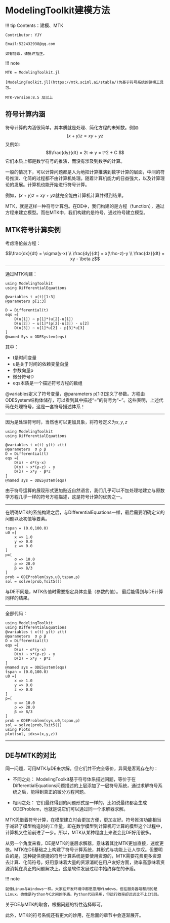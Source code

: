 # ModelingToolkit建模方法

!!! tip
    Contents：建模、MTK

    Contributor: YJY

    Email:522432938@qq.com

    如有错误，请批评指正。

!!! note

    MTK = ModelingToolkit.jl

    [ModelingToolkit.jl](https://mtk.sciml.ai/stable/)为基于符号系统的建模工具包。

    MTK-Version:8.5 及以上

## 符号计算内涵

符号计算的内涵很简单，其本质就是处理、简化方程的未知数。例如:
$$(x+y)z = xy + yz$$
又例如:
$$\frac{dy}{dt} = 2t => y = t^2 + C $$
它们本质上都是数学符号的推演，而没有涉及到数字的计算。

一般的情况下，可以计算问题都是人为地把计算推演到数字计算的层面，中间的符号推演、化简的过程都不由计算机处理。随着计算机能力的日益强大，以及计算理论的发展。计算机也能开始进行符号计算。

例如，$(x+y)z = xy + yz$就完全能由计算机计算并得到结果。

MTK，就是这样一种符号计算包。在DE中，我们构建的是方程（function），通过方程来建立模型。而在MTK中，我们构建的是符号，通过符号建立模型。

## MTK符号计算实例

考虑洛伦兹方程：

```math
\frac{dx}{dt}  = \sigma(y-x) \\ \frac{dy}{dt}  = x(\rho-z)-y \\ \frac{dz}{dt} = xy - \beta z
```

---

通过MTK构建：

```@example lorenz
using ModelingToolkit
using DifferentialEquations

@variables t u(t)[1:3]
@parameters p[1:3]

D = Differential(t)
eqs =[
    D(u[1]) ~ p[1]*(u[2]-u[1])
    D(u[2]) ~ u[1]*(p[2]-u[3]) - u[2]
    D(u[3]) ~ u[1]*u[2] - p[3]*u[3]
]
@named Sys = ODESystem(eqs)
```

其中：

* t是时间变量
* u是关于时间的依赖变量向量
* 参数向量p
* 微分符号D
* eqs本质是一个描述符号方程的数组

@variables定义了符号变量，@parameters p[1:3]定义了参数。方程由ODESystem结构体储存，可以看到其中描述“=”的符号为“~”。这些表明，上述代码在处理符号，这是一套符号描述体系！

---

因为是处理符号时，当然也可以更加具象，将符号定义为$x,y,z$

```@example lorenz2
using ModelingToolkit
using DifferentialEquations

@variables t x(t) y(t) z(t)
@parameters  σ ρ β
D = Differential(t)
eqs =[
    D(x) ~ σ*(y-x)
    D(y) ~ x*(ρ-z) - y
    D(z) ~ x*y - β*z
]
@named sys = ODESystem(eqs)
```


由于符号运算的展现形式更加贴近自然语言，我们几乎可以不加处理地建立与原数学方程几乎一样的符号方程描述，这是符号计算的优势之一。

---

在明确MTK的系统构建之后，与DifferentialEquations一样，最后需要明确定义的问题以及初值等要素。

```@example lorenz2
tspan = (0.0,100.0)
u0 =[
    x => 1.0
    y => 0.0
    z => 0.0
]
p=[
    σ => 10.0
    ρ => 28.0
    β => 8/3
]
prob = ODEProblem(sys,u0,tspan,p)
sol = solve(prob,Tsit5())
```

与DE不同是，MTK传值时需要指定具体变量（参数的值）。
最后能得到与DE计算同样的结果。

---

全部代码：

```@example lorenz3
using ModelingToolkit
using DifferentialEquations
@variables t x(t) y(t) z(t)
@parameters  σ ρ β
D = Differential(t)
eqs =[
    D(x) ~ σ*(y-x)
    D(y) ~ x*(ρ-z) - y
    D(z) ~ x*y - β*z
]
@named sys = ODESystem(eqs)
tspan = (0.0,100.0)
u0 =[
    x => 1.0
    y => 0.0
    z => 0.0
]
p=[
    σ => 10.0
    ρ => 28.0
    β => 8/3
]
prob = ODEProblem(sys,u0,tspan,p)
sol = solve(prob,Tsit5())
using Plots
plot(sol, idxs=(x,y,z))
```

---

## DE与MTK的对比

同一问题，可用MTK与DE来求解。但它们并不完全等价，异同是客观存在的：

* 不同之处：
    ModelingToolkit基于符号体系描述问题，等价于在DifferentialEquations问题描述的上层添加了一层符号系统，通过求解符号系统之后，能得到真正的微分方程问题。

* 相同之处：
    它们最终得到的问题形式是一样的，比如说最终都会生成ODEProblem，也就是说它们可以通过同一个求解器求解。

MTK凭借着符号计算，在模型建立时会更加方便，更加友好。符号推演功能相当于减轻了模型构造时的工作量，即在数学模型到计算机可计算的模型这个过程中，计算机又往前前进了一步。所以，MTK从某种程度上来说会比DE好用很多。

从另一个角度来看，DE是MTK的底层求解器，意味着其比MTK更加直接，速度更快。MTK在DE基础之上构建了符号计算系统，其形式与功能上让人惊叹。但要明白的是，这种提供便捷的符号计算系统是要使用资源的，MTK需要花费更多资源去计算、化简符号。好用意味着大量的资源消耗在用户友好方面，效率高意味着资源消耗在真正的问题解决上。这是软件发展过程中始终存在的矛盾。

!!! note

    就像Linux与Windows一样。大家在开发环境中都愿意用Windows，但在服务器端都用的是Linux。也像是Python与C之间的矛盾。Python代码易用，但运行效率却远远比不上C代码。

关于DE与MTK的取舍，根据问题的特性选择即可。

此外，MTK的符号系统还有更大的妙用，在后面的章节中会逐渐展开。
